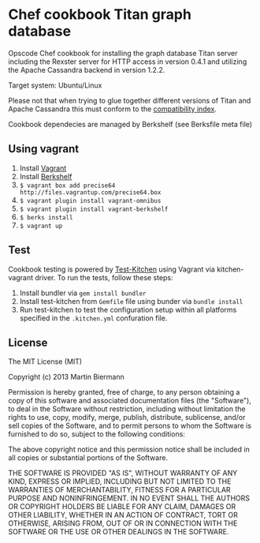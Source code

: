 # Chef cookbook Titan graph database

Opscode Chef cookbook for installing the graph database Titan server including the Rexster server for HTTP access in version 0.4.1 and utilizing the Apache Cassandra backend in version 1.2.2.

Target system: Ubuntu/Linux

Please not that when trying to glue together different versions of Titan and Apache Cassandra this must conform to the [compatibility index](http://thinkaurelius.github.io/titan/wikidoc/0.4.1/Version-Compatibility.html).

Cookbook dependecies are managed by Berkshelf (see Berksfile meta file)

## Using vagrant

1. Install [Vagrant](http://www.vagrantup.com/)
2. Install [Berkshelf](http://berkshelf.com/)
3. `$ vagrant box add precise64 http://files.vagrantup.com/precise64.box`
4. `$ vagrant plugin install vagrant-omnibus`
5. `$ vagrant plugin install vagrant-berkshelf`
6. `$ berks install`
7. `$ vagrant up`

## Test

Cookbook testing is powered by [Test-Kitchen](https://github.com/test-kitchen/test-kitchen/wiki/Getting-Started) using Vagrant via kitchen-vagrant driver. To run the tests, follow these steps:

1. Install bundler via `gem install bundler`
2. Install test-kitchen from `Gemfile` file using bunder via `bundle install`
3. Run test-kitchen to test the configuration setup within all platforms specified in the `.kitchen.yml` confuration file.

## License

The MIT License (MIT)

Copyright (c) 2013 Martin Biermann

Permission is hereby granted, free of charge, to any person obtaining a copy
of this software and associated documentation files (the "Software"), to deal
in the Software without restriction, including without limitation the rights
to use, copy, modify, merge, publish, distribute, sublicense, and/or sell
copies of the Software, and to permit persons to whom the Software is
furnished to do so, subject to the following conditions:

The above copyright notice and this permission notice shall be included in
all copies or substantial portions of the Software.

THE SOFTWARE IS PROVIDED "AS IS", WITHOUT WARRANTY OF ANY KIND, EXPRESS OR
IMPLIED, INCLUDING BUT NOT LIMITED TO THE WARRANTIES OF MERCHANTABILITY,
FITNESS FOR A PARTICULAR PURPOSE AND NONINFRINGEMENT. IN NO EVENT SHALL THE
AUTHORS OR COPYRIGHT HOLDERS BE LIABLE FOR ANY CLAIM, DAMAGES OR OTHER
LIABILITY, WHETHER IN AN ACTION OF CONTRACT, TORT OR OTHERWISE, ARISING FROM,
OUT OF OR IN CONNECTION WITH THE SOFTWARE OR THE USE OR OTHER DEALINGS IN
THE SOFTWARE.
